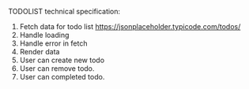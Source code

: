 TODOLIST technical specification:

1. Fetch data for todo list https://jsonplaceholder.typicode.com/todos/ 
2. Handle loading
3. Handle error in fetch
4. Render data
5. User can create new todo
6. User can remove todo.
7. User can completed todo.
